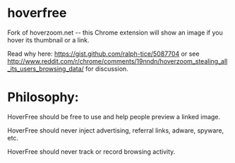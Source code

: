 hoverfree
=========

Fork of hoverzoom.net -- this Chrome extension will show an image if you hover its thumbnail or a link.

Read why here: https://gist.github.com/ralph-tice/5087704 or see http://www.reddit.com/r/chrome/comments/19nndn/hoverzoom_stealing_all_its_users_browsing_data/ for discussion.


Philosophy:
===========

HoverFree should be free to use and help people preview a linked image.

HoverFree should never inject advertising, referral links, adware, spyware, etc.

HoverFree should never track or record browsing activity.

